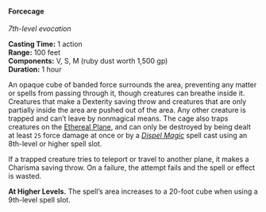 #### Forcecage
<!-- markdownlint-disable link-image-reference-definitions -->
[_metadata_:spell_name]:- "Forcecage"
[_metadata_:spell_level]:- "7"
[_metadata_:spell_school]:- "evocation"
[_metadata_:ritual]:- "false"
[_metadata_:casting_time_amount]:- "1"
[_metadata_:casting_time_unit]:- "action"
[_metadata_:range]:- "100 feet"
[_metadata_:target]:- "An area you choose"
[_metadata_:components_verbal]:- "true"
[_metadata_:components_somatic]:- "true"
[_metadata_:components_material]:- "true"
[_metadata_:components_material_description]:- "ruby dust worth 1,500 gp"
[_metadata_:components_material_cost]:- "1,500 gp"
[_metadata_:duration]:- "1 hour"
[_metadata_:concentration]:- "false"
[_metadata_:saving_throw]:- "Dexterity"
[_metadata_:saving_throw_success]:- "special"
[_metadata_:compared_to_wotc_srd_5.1]:- "mechanics_different_wording_different"
[_metadata_:compared_to_a5e_srd]:- "mechanics_same_wording_same"
<!-- markdownlint-disable-next-line no-emphasis-as-heading -->
_7th-level evocation_

**Casting Time:** 1 action \
**Range:** 100 feet \
**Components:** V, S, M (ruby dust worth 1,500 gp) \
**Duration:** 1 hour

An opaque cube of banded force surrounds the area, preventing any matter or spells from passing through it, though creatures can breathe inside it.
Creatures that make a Dexterity saving throw and creatures that are only partially inside the area are pushed out of the area.
Any other creature is trapped and can’t leave by nonmagical means.
The cage also traps creatures on the [Ethereal Plane](#Planes_of_Existence_planes_of_existence), and can only be destroyed by being dealt at least `25` force damage at once or by a _[<span class="spell">Dispel Magic</span>](#Dispel_Magic_dispel_magic)_ spell cast using an 8th-level or higher spell slot.

If a trapped creature tries to teleport or travel to another plane, it makes a Charisma saving throw.
On a failure, the attempt fails and the spell or effect is wasted.

**At Higher Levels.**
The spell’s area increases to a 20-foot cube when using a 9th-level spell slot.
